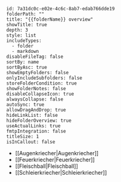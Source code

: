 ```folder-overview
id: 7a31dc0c-e02e-4c6c-8ab7-edab766dde19
folderPath: ""
title: "{{folderName}} overview"
showTitle: true
depth: 3
style: list
includeTypes:
  - folder
  - markdown
disableFileTag: false
sortBy: name
sortByAsc: true
showEmptyFolders: false
onlyIncludeSubfolders: false
storeFolderCondition: true
showFolderNotes: false
disableCollapseIcon: true
alwaysCollapse: false
autoSync: true
allowDragAndDrop: true
hideLinkList: false
hideFolderOverview: true
useActualLinks: true
fmtpIntegration: false
titleSize: 1
isInCallout: false
```
<span class="fv-link-list-start" id="7a31dc0c-e02e-4c6c-8ab7-edab766dde19"></span>
- [[Augenkriecher|Augenkriecher]]
- [[Feuerkriecher|Feuerkriecher]]
- [[Fleischball|Fleischball]]
- [[Schleierkriecher|Schleierkriecher]]
<span class="fv-link-list-end" id="7a31dc0c-e02e-4c6c-8ab7-edab766dde19"></span>
